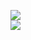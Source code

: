 [![](https://img.shields.io/badge/Made%20With-Github%20Spray-lightgrey.svg?style=for-the-badge&logo=github)](https://github.com/Annihil/github-spray#5005)  
[![](https://i.imgur.com/2DrTn0Z.gif)](https://github.com/Annihil/github-spray)